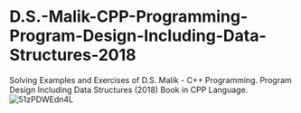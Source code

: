 # D.S.-Malik-CPP-Programming-Program-Design-Including-Data-Structures-2018
Solving Examples and Exercises of D.S. Malik - C++ Programming. Program Design Including Data Structures (2018) Book in CPP Language.
![51zPDWEdn4L](https://github.com/user-attachments/assets/9ca49106-74ae-4ff7-af63-1380a0da8ba4)
